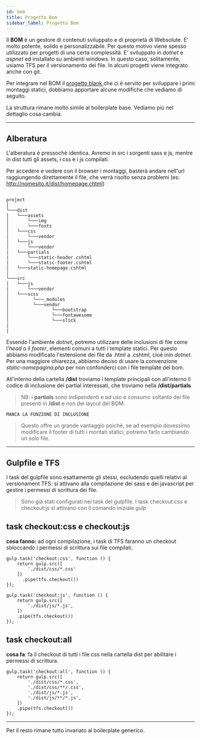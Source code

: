 ```yaml
---
id: bom
title: Progetto Bom
sidebar_label: Progetto Bom
---
```


Il __BOM__ è un gestore di contenuti sviluppato e di proprietà di Websolute. E' molto potente, solido e personalizzabile. Per questo motivo viene spesso utilizzato per progetti di una certa complessità. E' sviluppato in *dotnet* e *aspnet* ed installato su ambienti windows. In questo caso, solitamente, usiamo TFS per il versionamento dei file. In alcuni progetti viene integrato anche con git.

Per integrare nel BOM il [progetto blank ](progetto-frontend) che ci è servito per sviluppare i primi montaggi statici, dobbiamo apportare alcune modifiche che vediamo di seguito.


La struttura rimane molto simile al boilerplate base. Vediamo più nel dettaglio cosa cambia.

---

## Alberatura

L'alberatura è pressochè identica. Avremo in src i sorgenti sass e js, mentre in dist tutti gli assets, i css e i js compilati. 

Per accedere e vedere con il browser i montaggi, basterà andare nell'url raggiungendo direttamente il file, che verrà risolto senza problemi (es: http://nomesito.it/dist/homepage.chtml)


```

project
│
└───dist
│   └───assets
│       └───img
│       └───fonts
│   └───css
|       └───vendor
│   └───js
|       └───vendor
|   └───partials
|       └───static-header.cshtml
|       └───static-footer.cshtml
|   └───static-homepage.cshtml
│   
└───src
│   └───js
|       └───vendor
│   └───scss
│         └───_modules
│         └───vendor
│                └───bootstrap
│                └───fontawesome
│                └───slick
|
|

```


Essendo l'ambiente *dotnet*, potremo utilizzare delle inclusioni di file come l'*head* o il *footer*, elementi comuni a tutti i template statici. 
Per questo abbiamo modificato l'estensione dei file da .html a .cshtml, cioè inin *dotnet*. Per una maggiore chiarezza, abbiamo deciso di usare la convenzione *static-nomepagina.php* per non confonderci con i file template del bom. 

All'interno della cartella __/dist__ troviamo i template principali con all'interno il codice di inclusione dei partial interessati, che troviamo nella __/dist/partials__ 

>NB: i __partials__ sono indipendenti e ad uso e consumo soltanto dei file presenti in __/dist__ e non dei layout del BOM.

```
MANCA LA FUNZIONE DI INCLUSIONE
```

>Questo offre un grande vantaggio poichè, se ad esempio dovessimo modificare il footer di tutti i montati statici, potremo farlo cambiando un solo file.

---

## Gulpfile e TFS

I task del gulpfile sono esattamente gli stessi, escludendo quelli relativi al versionament TFS: 
si attivano alla compilazione dei sass e dei javascript per gestire i permessi di scrittura dei file. 

> Sono già stati configurati nei task del gulpfile. I task checkout:css e checkout:js si attivano con il comando iniziale *gulp*


## task checkout:css e checkout:js

__cosa fanno:__ ad ogni compilazione, i task di TFS faranno un checkout sbloccando i permessi di scrittura sui file compilati. 

```
gulp.task('checkout:css', function () {
    return gulp.src([
        './dist/css/*.css'
    ])
      .pipe(tfs.checkout())
});
```

```
gulp.task('checkout:js', function () {
    return gulp.src([
        './dist/js/*.js',
    ])
    .pipe(tfs.checkout())
});
```

## task checkout:all

__cosa fa__: fa il checkout di tutti i file css nella cartella dist per abilitare i permessi di scrittura.

```
gulp.task('checkout:all', function () {
    return gulp.src([
        './dist/css/*.css',
        './dist/css/**/.css',
        './dist/js/*.js',
        './dist/js/**/*.js',
    ])
    .pipe(tfs.checkout())
});
```

---

Per il resto rimane tutto invariato al boilerplate generico.